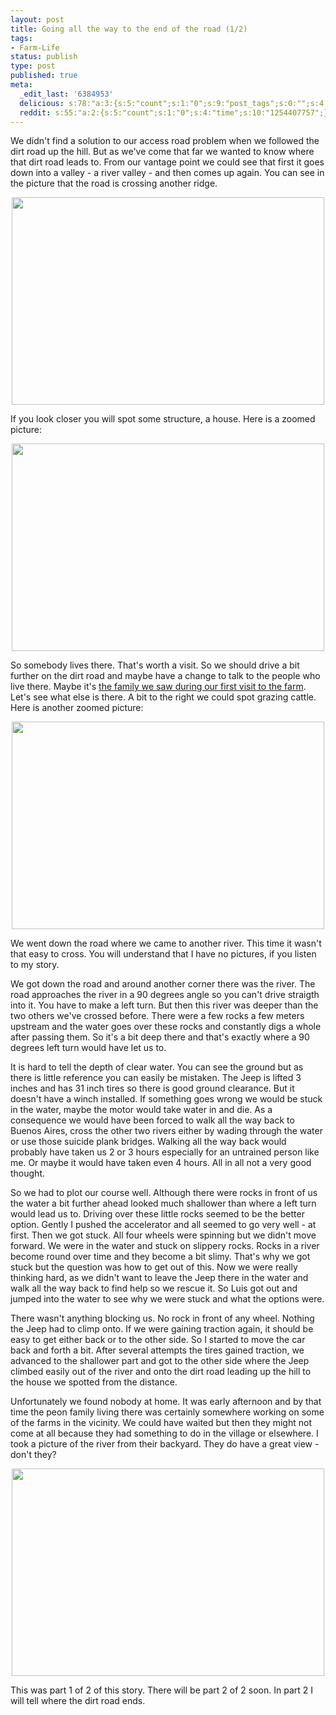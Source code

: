 ```yaml
---
layout: post
title: Going all the way to the end of the road (1/2)
tags:
- Farm-Life
status: publish
type: post
published: true
meta:
  _edit_last: '6384953'
  delicious: s:78:"a:3:{s:5:"count";s:1:"0";s:9:"post_tags";s:0:"";s:4:"time";s:10:"1254407759";}";
  reddit: s:55:"a:2:{s:5:"count";s:1:"0";s:4:"time";s:10:"1254407757";}";
---
```

We didn't find a solution to our access road problem when we followed the dirt road up the hill. But as we've come that far we wanted to know where that dirt road leads to. From our vantage point we could see that first it goes down into a valley - a river valley - and then comes up again. You can see in the picture that the road is crossing another ridge.

<a href="http://www.flickr.com/photos/34665899@N00/3897146062" title="View '' on Flickr.com"><div style="text-align:center;"><img src="http://farm4.static.flickr.com/3517/3897146062_cc52c08504.jpg" alt="" border="0" width="500" height="332" /></div></a>

If you look closer you will spot some structure, a house. Here is a zoomed picture:

<a href="http://www.flickr.com/photos/34665899@N00/3896372145" title="View '' on Flickr.com"><div style="text-align:center;"><img src="http://farm4.static.flickr.com/3536/3896372145_617d4381fe.jpg" alt="" border="0" width="500" height="332" /></div></a>

So somebody lives there. That's worth a visit. So we should drive a bit further on the dirt road and maybe have a change to talk to the people who live there. Maybe it's <a href="http://rainforestfinca.wordpress.com/2009/09/07/sometimes-leaving-can-be-difficult/">the family we saw during our first visit to the farm</a>. Let's see what else is there. A bit to the right we could spot grazing cattle. Here is another zoomed picture:

<a href="http://www.flickr.com/photos/34665899@N00/3897149192" title="View '' on Flickr.com"><div style="text-align:center;"><img src="http://farm3.static.flickr.com/2662/3897149192_04e10732fd.jpg" alt="" border="0" width="500" height="332" /></div></a>

We went down the road where we came to another river. This time it wasn't that easy to cross. You will understand that I have no pictures, if you listen to my story.

We got down the road and around another corner there was the river. The road approaches the river in a 90 degrees angle so you can't drive straigth into it. You have to make a left turn. But then this river was deeper than the two others we've crossed before. There were a few rocks a few meters upstream and the water goes over these rocks and constantly digs a whole after passing them. So it's a bit deep there and that's exactly where a 90 degrees left turn would have let us to.

It is hard to tell the depth of clear water. You can see the ground but as there is little reference you can easily be mistaken. The Jeep is lifted 3 inches and has 31 inch tires so there is good ground clearance. But it doesn't have a winch installed. If something goes wrong we would be stuck in the water, maybe the motor would take water in and die. As a consequence we would have been forced to walk all the way back to Buenos Aires, cross the other two rivers either by wading through the water or use those suicide plank bridges. Walking all the way back would probably have taken us 2 or 3 hours especially for an untrained person like me. Or maybe it would have taken even 4 hours. All in all not a very good thought.

So we had to plot our course well. Although there were rocks in front of us the water a bit further ahead looked much shallower than where a left turn would lead us to. Driving over these little rocks seemed to be the better option. Gently I pushed the accelerator and all seemed to go very well - at first. Then we got stuck. All four wheels were spinning but we didn't move forward. We were in the water and stuck on slippery rocks. Rocks in a river become round over time and they become a bit slimy. That's why we got stuck but the question was how to get out of this. Now we were really thinking hard, as we didn't want to leave the Jeep there in the water and walk all the way back to find help so we rescue it. So Luis got out and jumped into the water to see why we were stuck and what the options were.

There wasn't anything blocking us. No rock in front of any wheel. Nothing the Jeep had to climp onto. If we were gaining traction again, it should be easy to get either back or to the other side. So I started to move the car back and forth a bit. After several attempts the tires gained traction, we advanced to the shallower part and got to the other side where the Jeep climbed easily out of the river and onto the dirt road leading up the hill to the house we spotted from the distance.

Unfortunately we found nobody at home. It was early afternoon and by that time the peon family living there was certainly somewhere working on some of the farms in the vicinity. We could have waited but then they might not come at all because they had something to do in the village or elsewhere. I took a picture of the river from their backyard. They do have a great view - don't they?

<a href="http://www.flickr.com/photos/34665899@N00/3897143340" title="View '' on Flickr.com"><div style="text-align:center;"><img src="http://farm4.static.flickr.com/3440/3897143340_ed2f800a41.jpg" alt="" border="0" width="500" height="332" /></div></a>

This was part 1 of 2 of this story. There will be part 2 of 2 soon. In part 2 I will tell where the dirt road ends.
